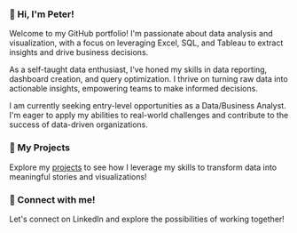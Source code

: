 ### :wave: Hi, I'm Peter!
Welcome to my GitHub portfolio! I'm passionate about data analysis and visualization, with a focus on leveraging Excel, SQL, and Tableau to extract insights and drive business decisions.

As a self-taught data enthusiast, I've honed my skills in data reporting, dashboard creation, and query optimization. I thrive on turning raw data into actionable insights, empowering teams to make informed decisions.

I am currently seeking entry-level opportunities as a Data/Business Analyst. I'm eager to apply my abilities to real-world challenges and contribute to the success of data-driven organizations.

### :file_folder: My Projects
Explore my [projects](https://github.com/TeamPete/Projects) to see how I leverage my skills to transform data into meaningful stories and visualizations!

### :link: Connect with me!
Let's connect on LinkedIn and explore the possibilities of working together!
